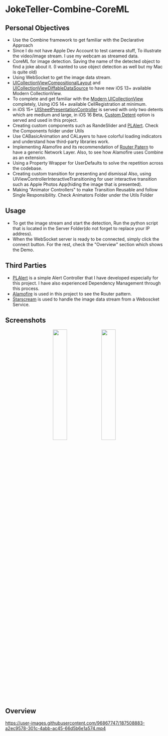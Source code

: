 # JokeTeller-Combine-CoreML

## Personal Objectives
- Use the Combine framework to get familiar with the Declarative Approach
- Since I do not have Apple Dev Account to test camera stuff, To illustrate the video/image stream. I use my webcam as streamed data.
- CoreML for image detection. Saving the name of the detected object to find a joke about it. (I wanted to use object detection as well but my Mac is quite old)
- Using WebSocket to get the image data stream.
- [UICollectionViewCompositionalLayout](https://developer.apple.com/documentation/uikit/uicollectionviewcompositionallayout) and [UICollectionViewDiffableDataSource](https://developer.apple.com/documentation/uikit/uicollectionviewdiffabledatasource) to have new iOS 13+ available Modern CollectionView.
- To complete and get familiar with the [Modern UICollectionView](https://developer.apple.com/documentation/uikit/views_and_controls/collection_views/implementing_modern_collection_views) completely, Using iOS 14+ available CellRegistration at minimum.
- in iOS 15+ [UISheetPresentationController](https://developer.apple.com/documentation/uikit/uisheetpresentationcontroller) is served with only two detents which are medium and large, in iOS 16 Beta, [Custom Detent](https://developer.apple.com/documentation/swiftui/presentationdetent/custom(_:)?changes=__6) option is served and used in this project.
- Creating custom components such as RandeSlider and [PLAlert](https://github.com/baris-cakmak/PLAlert). Check the Components folder under Utils
- Use CABasicAnimation and CALayers to have colorful loading indicators and understand how third-party libraries work.
- Implementing Alamofire and its recommendation of [Router Patern](https://github.com/Alamofire/Alamofire/blob/master/Documentation/AdvancedUsage.md#routing-requests) to have a generic Network Layer. Also, to see how Alamofire uses Combine as an extension.
- Using a Property Wrapper for UserDefaults to solve the repetition across the codebase.
- Creating custom transition for presenting and dismissal Also, using UIViewControllerInteractiveTransitioning for user interactive transition such as Apple Photos App(hiding the image that is presented).
- Making "Animator Controllers" to make Transition Reusable and follow Single Responsibility. Check Animators Folder under the Utils Folder

## Usage
- To get the image stream and start the detection, Run the python script that is located in the Server Folder(do not forget to replace your IP address).
- When the WebSocket server is ready to be connected, simply click the connect button. For the rest, check the "Overview" section which shows the Demo.
## Third Parties
- [PLAlert](https://github.com/baris-cakmak/PLAlert) is a simple Alert Controller that I have developed especially for this project. I have also experienced Dependency Management through this process.
- [Alamofire](https://github.com/Alamofire/Alamofire) is used in this project to see the Router pattern.
- [Starscream](https://github.com/daltoniam/Starscream) is used to handle the image data stream from a Weboscket Service.

## Screenshots
<p align= "center">
<img src="https://user-images.githubusercontent.com/96867747/187521288-312a14d4-6179-4c76-9f0b-582192a91ef2.png" width="30%">
<img src="https://user-images.githubusercontent.com/96867747/187521299-0a43bcaf-0ed4-42ec-854e-1f5c755b3560.png" width="30%">
</p>

## Overview
https://user-images.githubusercontent.com/96867747/187508883-a2ec9578-301c-4abb-ac45-66d5b6e1a574.mp4